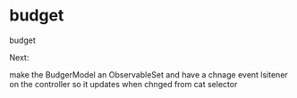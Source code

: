 # budget
budget

Next:

make the BudgerModel an ObservableSet and have a chnage event lsitener on the controller so it updates when chnged from cat selector


